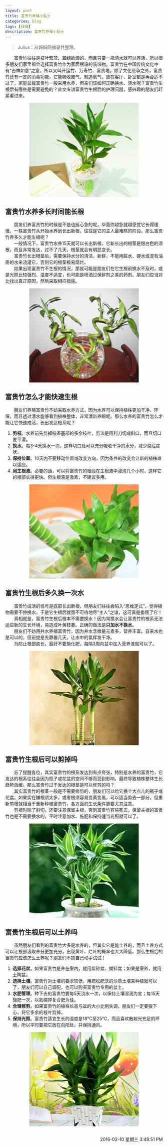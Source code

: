 ```yaml
---
layout: post
title: 富贵竹养殖小贴士
categories: blog
tags: [绿植]
description: 富贵竹养殖小贴士
---
```


> Julius：从妈妈网摘录并整理。

　　富贵竹往往是枝叶繁茂、翠绿欲滴的，而且只要一瓶清水就可以养活，所以很多朋友们家里都会选择富贵竹作为家居摆设的装饰物。富贵竹在中国传统文化中有“吉祥如意”之意，所以又叫开运竹、万寿竹、富贵塔。除了文化继承之外，富贵竹还有一定的消毒功能，它能吸收废气，制造氧气，放在客厅、卧室都是再合适不过了。家庭盆栽富贵竹一般采用水养，但亲们该如何正确换水、浇水呢？富贵竹生根后有哪些是需要避免的？此文专讲富贵竹生根后的护理问题，感兴趣的朋友们赶紧看过来。

<center>
  <p><img src="/images/lucky-bamboo/pic01.jpg" align="center"></p>
</center>

## 富贵竹水养多长时间能长根 ##

　　朋友们养富贵竹的时候是不是也挺心急的呢，毕竟你越急就越感觉它长得缓慢。一株富贵竹从开始水养到长出新根，往往是它的主人最难熬的阶段，那么富贵竹养多久才能生根呢？<br/>
　　一般情况下，富贵竹水养15天就可以长出新根。它新长出的根茎是银白色的须根，而且非常发达，过不了几天，根茎就会有明显变长。<br/>
　　富贵竹长出根茎后，需要保持水分的清洁、新鲜，不能用脏水、硬水或混有油质的水来浇灌它，否则它的根茎极易腐烂。<br/>
　　如果出现富贵竹不生根的情况，那就可能是朋友们在它生根前换水不及时，或是光照比较强烈、温度不适宜，也可能是喷洒过保鲜剂之类的药剂。朋友们应当对比找出真正原因，然后采取相应措施。

<center>
  <p><img src="/images/lucky-bamboo/pic02.jpg" align="center"></p>
</center>

## 富贵竹怎么才能快速生根 ##

　　朋友们养殖富贵竹不妨采取水养方式，因为水养可以保持植株更加干净、环保，而且透过清水能够看到植株整体，非常清新养眼呢。那么水养的富贵竹怎么才能让它快速成活，长出发达根系呢？

1. **剪枝**。水养前先剪掉枝条基部的多余枝叶，剪法是用利刀切成斜口，而且切口要平滑。
1. **换水**。每3-4天换水一次，这样切口处可以充分吸收干净的水分，减少腐烂症状。
1. **保持位置**。10天内不要移动位置或改变方向，因为条件的改变会让新的植株难以适应。
1. **用生根液**。必要的话，可以将富贵竹的根段在生根液中浸泡几个小时，这样它的根部长得更快。但生根液是激素，不建议多用。

<center>
  <p><img src="/images/lucky-bamboo/pic03.jpg" align="center"></p>
</center>

## 富贵竹生根后多久换一次水 ##

　　富贵竹成活的信号是底部长出新根，但朋友们往往会陷入“思维定式”，觉得植物需要不停换水，于是它生根后就亟不可待地尽“主人”之谊，这可真是委屈了它！<br/>
　　真相就是，富贵竹生根后根本不需要换水！因为常换水会让富贵竹的根系无法适应新的生长环境，易造成叶黄枝萎。正确的做法是**只加水不换水**。<br/>
　　朋友们不妨用井水养殖富贵竹，因为井水含微量元素多，营养丰富。自来水也是可以的，但前提是先静置几天，让水中的氯挥发干净。<br/>
　　为防止根部疯长，最好不要施化肥，每隔3周向盆中加入营养液就可以了。

<center>
  <p><img src="/images/lucky-bamboo/pic04.jpg" align="center"></p>
</center>

## 富贵竹生根后可以剪掉吗 ##

　　忘了提醒各位，其实富贵竹的根系发达到有点夸张，特别是水养的富贵竹，它发达的根系往往会因为瓶子或花盆的空间不够而受到影响，最终导致植株整体生长趋势放缓。那么富贵竹过于发达的根茎是可以修剪的吗？<br/>
　　其实富贵竹的根茎一般是不需要修剪的，朋友们可以给它换个大点儿的瓶子或花盆。如果实在嫌根须太多，或者根须容易变黄变黑，可以适当剪去一部分。但重新剪根就相当于重新种植富贵竹，各方面的生长条件更要尤其注意。<br/>
　　剪根时除了斜切，还要注意保留主根，否则富贵竹容易死去。保留主根的富贵竹也是不需要换水的，平时注意加水、施肥和保持适当光照就可以了。

<center>
  <p><img src="/images/lucky-bamboo/pic05.jpg" align="center"></p>
</center>

## 富贵竹生根后可以土养吗 ##

　　虽然朋友们看到的富贵竹大多是水养的，但其实它是能土养的，而且土养方式可以让根部汲取养分更加充分，出现黄叶、烂叶的概率也大大降低。那么生根后的富贵竹应该怎么土养呢？朋友们不妨自己动手试试！

1. **选择花盆**。如果富贵竹是养在室内，就用紫砂盆、塑料盆；如果是室外，就用土陶盆。
1. **选择土壤**。富贵竹对土壤的要求较低，用疏松肥沃的沙质土壤来种植就可以了，朋友们可以自己调配，也可以购买富贵竹专用的盆土。
1. **水肥管理**。种下去的富贵竹要每5天浇水一次，以保持土壤湿润为宜；每15天施肥一次，以氮磷钾复合肥为佳。
1. **合理修剪**。如果富贵竹的植株长高与盆的大小比例失调，朋友们一定要狠下心，将它多余的枝叶剪掉。
1. **保持光照**。富贵竹适宜生长的温度是18℃至25℃，而且喜欢散射光充足的环境，所以平时要把它放在向阳处，并保持通风。

<center>
  <p><img src="/images/lucky-bamboo/pic06.jpg" align="center"></p>
</center>

<br/>

<div align="right">2016-02-10 星期三 3:49:51 PM</div>